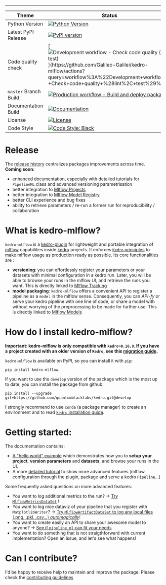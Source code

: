 
-----------------
| Theme | Status |
|------------------------|------------------------|
| Python Version | [![Python Version](https://img.shields.io/badge/python-3.6%20%7C%203.7%20%7C%203.8-blue.svg)](https://pypi.org/project/kedro-mlflow/) |
| Latest PyPI Release | [![PyPI version](https://badge.fury.io/py/kedro-mlflow.svg)](https://pypi.org/project/kedro-mlflow/) |
| Code quality check | [![Development workflow - Check code quality (lint, test)](https://github.com/Galileo-Galilei/kedro-mlflow/workflows/Development%20workflow%20-%20Check%20code%20quality%20(lint,%20test)/badge.svg)](https://github.com/Galileo-Galilei/kedro-mlflow/actions?query=workflow%3A%22Development+workflow+-+Check+code+quality+%28lint%2C+test%29%22) |
| `master` Branch Build | [![Production workflow - Build and deploy package](https://github.com/Galileo-Galilei/kedro-mlflow/workflows/Production%20workflow%20-%20Build%20and%20deploy%20package/badge.svg)](https://github.com/Galileo-Galilei/kedro-mlflow/actions?query=workflow%3A%22Production+workflow+-+Build+and+deploy+package%22) |
| Documentation Build | [![Documentation](https://readthedocs.org/projects/kedro-mlflow/badge/?version=latest)](https://kedro-mlflow.readthedocs.io/) |
| License | [![License](https://img.shields.io/badge/license-Apache%202.0-blue.svg)](https://opensource.org/licenses/Apache-2.0) |
| Code Style | [![Code Style: Black](https://img.shields.io/badge/code%20style-black-black.svg)](https://github.com/ambv/black) |

# Release
The [release history](https://github.com/Galileo-Galilei/kedro-mlflow/blob/develop/CHANGELOG.md) centralizes packages improvements across time. **Coming soon:**
- enhanced documentation, especially with detailed tutorials for ``PipelineML`` class and advanced versioning parametrisation
- better integration to [Mlflow Projects](https://www.mlflow.org/docs/latest/projects.html)
- better integration to [Mlflow Model Registry](https://www.mlflow.org/docs/latest/model-registry.html)
- better CLI experience and bug fixes
- ability to retrieve parameters / re-run a former run for reproducibility / collaboration



# What is kedro-mlflow?
``kedro-mlflow`` is a [kedro-plugin](https://kedro.readthedocs.io/en/stable/04_user_guide/10_developing_plugins.html) for lightweight and portable integration of [mlflow](https://mlflow.org/docs/latest/index.html) capabilities inside [kedro](https://kedro.readthedocs.io/en/stable/index.html) projects. It enforces [``Kedro`` principles]() to make mlflow usage as production ready as possible. Its core functionalities are :
- **versioning**: you can effortlessly register your parameters or your datasets with minimal configuration in a kedro run. Later, you will be able to browse your runs in the mlflow UI, and retrieve the runs you want. This is directly linked to [Mlflow Tracking](https://www.mlflow.org/docs/latest/tracking.html)
- **model packaging**: ``kedro-mlflow`` offers a convenient API to register a pipeline as a ``model`` in the mlflow sense. Consequently, you can *API-fy* or serve your kedro pipeline with one line of code, or share a model with without worrying of the preprocessing to be made for further use. This is directly linked to [Mlflow Models](https://www.mlflow.org/docs/latest/models.html)


# How do I install kedro-mlflow?
**Important: kedro-mlflow is only compatible with ``kedro>0.16.0``. If you have a project created with an older version of ``Kedro``, see this [migration guide](https://github.com/quantumblacklabs/kedro/blob/master/RELEASE.md#migration-guide-from-kedro-015-to-016).**

``kedro-mlflow`` is available on PyPI, so you can install it with ``pip``:
```console
pip install kedro-mlflow
```
If you want to use the ``develop`` version of the package which is the most up to date, you can install the package from github:
```console
pip install --upgrade git+https://github.com/quantumblacklabs/kedro.git@develop
```

I strongly recommend to use ``conda`` (a package manager) to create an environment and to read [``kedro`` installation guide](https://kedro.readthedocs.io/en/stable/02_getting_started/01_prerequisites.html).



# Getting started:
The documentation contains:
- [A "hello world" example](https://kedro-mlflow.readthedocs.io/en/latest/source/02_hello_world_example/index.html) which demonstrates how you to **setup your project**, **version parameters** and **datasets**, and browse your runs in the UI.
- A more [detailed tutorial](https://kedro-mlflow.readthedocs.io/en/latest/source/03_tutorial/index.html) to show more advanced features (mlflow configuration through the plugin, package and serve a kedro ``Pipeline``...)

Some frequently asked questions on more advanced features:
- You want to log additional metrics to the run? -> [Try ``MlflowMetricsDataSet``](https://kedro-mlflow.readthedocs.io/en/latest/source/03_tutorial/07_version_metrics.html) !
- You want to log nice dataviz of your pipeline that you register with ``MatplotlibWriter``? -> [Try ``MlflowArtifactDataSet`` to log any local files (.png, .pkl, .csv...) *automagically*](https://kedro-mlflow.readthedocs.io/en/latest/source/02_hello_world_example/02_first_steps.html#artifacts)!
- You want to create easily an API to share your awesome model to anyone? -> [See if ``pipeline_ml`` can fit your needs](https://github.com/Galileo-Galilei/kedro-mlflow/issues/16)
- You want to do something that is not straigthforward with current implementation? Open an issue, and let's see what happens!

# Can I contribute?

I'd be happy to receive help to maintain and improve the package. Please check the [contributing guidelines](https://github.com/Galileo-Galilei/kedro-mlflow/blob/develop/CONTRIBUTING.md).
